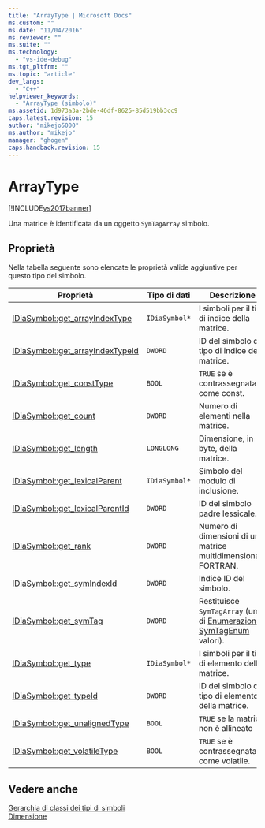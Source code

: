 ```yaml
---
title: "ArrayType | Microsoft Docs"
ms.custom: ""
ms.date: "11/04/2016"
ms.reviewer: ""
ms.suite: ""
ms.technology: 
  - "vs-ide-debug"
ms.tgt_pltfrm: ""
ms.topic: "article"
dev_langs: 
  - "C++"
helpviewer_keywords: 
  - "ArrayType (simbolo)"
ms.assetid: 1d973a3a-2bde-46df-8625-85d519bb3cc9
caps.latest.revision: 15
author: "mikejo5000"
ms.author: "mikejo"
manager: "ghogen"
caps.handback.revision: 15
---
```

# ArrayType
[!INCLUDE[vs2017banner](../../code-quality/includes/vs2017banner.md)]

Una matrice è identificata da un oggetto `SymTagArray` simbolo.  
  
## Proprietà  
 Nella tabella seguente sono elencate le proprietà valide aggiuntive per questo tipo del simbolo.  
  
|Proprietà|Tipo di dati|Descrizione|  
|---------------|------------------|-----------------|  
|[IDiaSymbol::get\_arrayIndexType](../../debugger/debug-interface-access/idiasymbol-get-arrayindextype.md)|`IDiaSymbol*`|I simboli per il tipo di indice della matrice.|  
|[IDiaSymbol::get\_arrayIndexTypeId](../../debugger/debug-interface-access/idiasymbol-get-arrayindextypeid.md)|`DWORD`|ID del simbolo del tipo di indice della matrice.|  
|[IDiaSymbol::get\_constType](../../debugger/debug-interface-access/idiasymbol-get-consttype.md)|`BOOL`|`TRUE` se è contrassegnata come const.|  
|[IDiaSymbol::get\_count](../../debugger/debug-interface-access/idiasymbol-get-count.md)|`DWORD`|Numero di elementi nella matrice.|  
|[IDiaSymbol::get\_length](../../debugger/debug-interface-access/idiasymbol-get-length.md)|`LONGLONG`|Dimensione, in byte, della matrice.|  
|[IDiaSymbol::get\_lexicalParent](../../debugger/debug-interface-access/idiasymbol-get-lexicalparent.md)|`IDiaSymbol*`|Simbolo del modulo di inclusione.|  
|[IDiaSymbol::get\_lexicalParentId](../../debugger/debug-interface-access/idiasymbol-get-lexicalparentid.md)|`DWORD`|ID del simbolo padre lessicale.|  
|[IDiaSymbol::get\_rank](../../debugger/debug-interface-access/idiasymbol-get-rank.md)|`DWORD`|Numero di dimensioni di una matrice multidimensionale FORTRAN.|  
|[IDiaSymbol::get\_symIndexId](../../debugger/debug-interface-access/idiasymbol-get-symindexid.md)|`DWORD`|Indice ID del simbolo.|  
|[IDiaSymbol::get\_symTag](../../debugger/debug-interface-access/idiasymbol-get-symtag.md)|`DWORD`|Restituisce `SymTagArray` \(uno di  [Enumerazione SymTagEnum](../../debugger/debug-interface-access/symtagenum.md) valori\).|  
|[IDiaSymbol::get\_type](../../debugger/debug-interface-access/idiasymbol-get-type.md)|`IDiaSymbol*`|I simboli per il tipo di elemento della matrice.|  
|[IDiaSymbol::get\_typeId](../../debugger/debug-interface-access/idiasymbol-get-typeid.md)|`DWORD`|ID del simbolo del tipo di elemento della matrice.|  
|[IDiaSymbol::get\_unalignedType](../../debugger/debug-interface-access/idiasymbol-get-unalignedtype.md)|`BOOL`|`TRUE` se la matrice non è allineato|  
|[IDiaSymbol::get\_volatileType](../../debugger/debug-interface-access/idiasymbol-get-volatiletype.md)|`BOOL`|`TRUE` se è contrassegnata come volatile.|  
  
## Vedere anche  
 [Gerarchia di classi dei tipi di simboli](../../debugger/debug-interface-access/class-hierarchy-of-symbol-types.md)   
 [Dimensione](../../debugger/debug-interface-access/dimension.md)